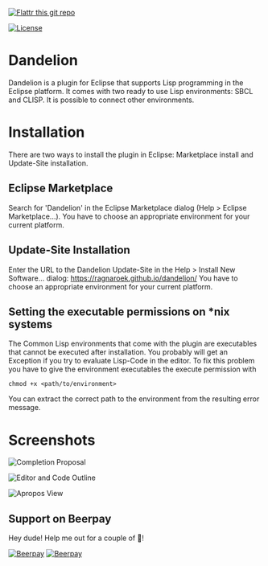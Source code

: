 [![Flattr this git repo](http://api.flattr.com/button/flattr-badge-large.png)](https://flattr.com/submit/auto?fid=g3qj00&url=https%3A%2F%2Fgithub.com%2FRagnaroek%2Fdandelion)

[![License](https://img.shields.io/badge/license-GPLv2-blue.svg)](https://github.com/Ragnaroek/rust-trellis/blob/master/LICENSE)

# Dandelion
Dandelion is a plugin for Eclipse that supports Lisp programming in the Eclipse platform. It comes with two ready to use Lisp environments: SBCL and CLISP. It is possible to connect other environments.

# Installation

There are two ways to install the plugin in Eclipse: Marketplace install and Update-Site installation.

## Eclipse Marketplace

Search for 'Dandelion' in the Eclipse Marketplace dialog (Help > Eclipse Marketplace...).
You have to choose an appropriate environment for your current platform.

## Update-Site Installation

Enter the URL to the Dandelion Update-Site in the Help > Install New Software... dialog:
https://ragnaroek.github.io/dandelion/
You have to choose an appropriate environment for your current platform.

## Setting the executable permissions on \*nix systems

The Common Lisp environments that come with the plugin are executables that cannot
be executed after installation. You probably will get an Exception if you try to
evaluate Lisp-Code in the editor. To fix this problem you have to give the environment
executables the execute permission with

`chmod +x <path/to/environment>`

You can extract the correct path to the environment from the resulting error message.

# Screenshots

![Completion Proposal](https://a.fsdn.com/con/app/proj/dandelion-ecl/screenshots/133391.jpg/182/137/2)

![Editor and Code Outline](https://a.fsdn.com/con/app/proj/dandelion-ecl/screenshots/133381.jpg/182/137/2)

![Apropos View](https://a.fsdn.com/con/app/proj/dandelion-ecl/screenshots/133393.jpg/182/137/2)

## Support on Beerpay
Hey dude! Help me out for a couple of :beers:!

[![Beerpay](https://beerpay.io/Ragnaroek/dandelion/badge.svg?style=beer-square)](https://beerpay.io/Ragnaroek/dandelion)  [![Beerpay](https://beerpay.io/Ragnaroek/dandelion/make-wish.svg?style=flat-square)](https://beerpay.io/Ragnaroek/dandelion?focus=wish)